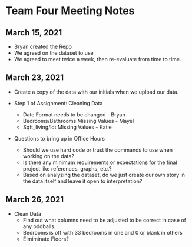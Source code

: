 # Team Four Meeting Notes

## March 15, 2021
- Bryan created the Repo
- We agreed on the dataset to use
- We agreed to meet twice a week, then re-evaluate from time to time.

## March 23, 2021
- Create a copy of the data with our initials when we upload our data.

- Step 1 of Assignment: Cleaning Data 
  - Date Format needs to be changed - Bryan
  - Bedrooms/Bathrooms Missing Values - Mayel
  - Sqft_living/lot Missing Values - Katie

- Questions to bring up in Office Hours
  - Should we use hard code or trust the commands to use when working on the data? 
  - Is there any minimum requirements or expectations for the final project like references, graphs, etc.?
  - Based on analyzing the dataset, do we just create our own story in the data itself and leave it open to interpretation?

## March 26, 2021
- Clean Data
  - Find out what columns need to be adjusted to be correct in case of any oddballs. 
  - Bedrooms is off with 33 bedrooms in one and 0 or blank in others
  - Elmiminate Floors? 
